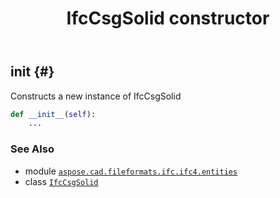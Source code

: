﻿---
title: IfcCsgSolid constructor
second_title: Aspose.CAD for Python via .NET API References
description: 
type: docs
weight: 10
url: /python-net/aspose.cad.fileformats.ifc.ifc4.entities/ifccsgsolid/__init__/
is_root: false
---

## __init__ {#}

Constructs a new instance of IfcCsgSolid



```python
def __init__(self):
    ...
```





### See Also
* module [`aspose.cad.fileformats.ifc.ifc4.entities`](../../)
* class [`IfcCsgSolid`](/cad/python-net/aspose.cad.fileformats.ifc.ifc4.entities/ifccsgsolid)
